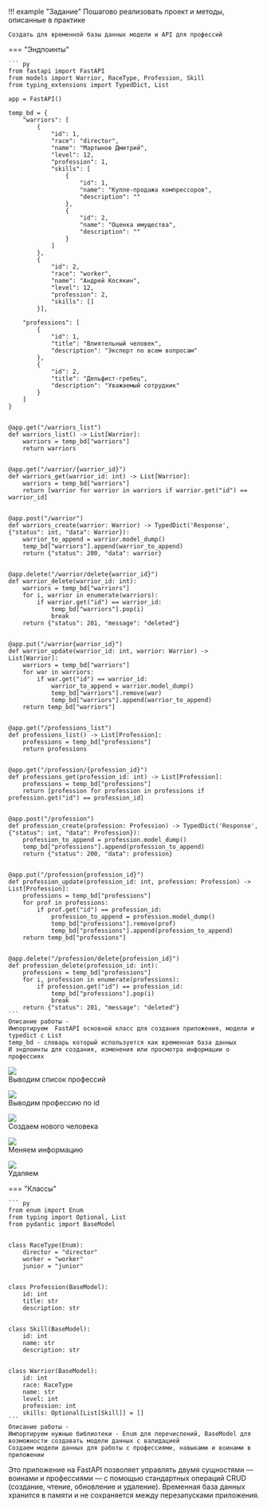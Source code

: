 !!! example "Задание"
    Пошагово реализовать проект и методы, описанные в практике

    Создать для временной базы данных модели и API для профессий

=== "Эндпоинты"

    ``` py
    from fastapi import FastAPI
    from models import Warrior, RaceType, Profession, Skill
    from typing_extensions import TypedDict, List
    
    app = FastAPI()
    
    temp_bd = {
        "warriors": [
            {
                "id": 1,
                "race": "director",
                "name": "Мартынов Дмитрий",
                "level": 12,
                "profession": 1,
                "skills": [
                    {
                        "id": 1,
                        "name": "Купле-продажа компрессоров",
                        "description": ""
                    },
                    {
                        "id": 2,
                        "name": "Оценка имущества",
                        "description": ""
                    }
                ]
            },
            {
                "id": 2,
                "race": "worker",
                "name": "Андрей Косякин",
                "level": 12,
                "profession": 2,
                "skills": []
            }],
    
        "professions": [
            {
                "id": 1,
                "title": "Влиятельный человек",
                "description": "Эксперт по всем вопросам"
            },
            {
                "id": 2,
                "title": "Дельфист-гребец",
                "description": "Уважаемый сотрудник"
            }
        ]
    }
    
    
    @app.get("/warriors_list")
    def warriors_list() -> List[Warrior]:
        warriors = temp_bd["warriors"]
        return warriors
    
    
    @app.get("/warrior/{warrior_id}")
    def warriors_get(warrior_id: int) -> List[Warrior]:
        warriors = temp_bd["warriors"]
        return [warrior for warrior in warriors if warrior.get("id") == warrior_id]
    
    
    @app.post("/warrior")
    def warriors_create(warrior: Warrior) -> TypedDict('Response', {"status": int, "data": Warrior}):
        warrior_to_append = warrior.model_dump()
        temp_bd["warriors"].append(warrior_to_append)
        return {"status": 200, "data": warrior}
    
    
    @app.delete("/warrior/delete{warrior_id}")
    def warrior_delete(warrior_id: int):
        warriors = temp_bd["warriors"]
        for i, warrior in enumerate(warriors):
            if warrior.get("id") == warrior_id:
                temp_bd["warriors"].pop(i)
                break
        return {"status": 201, "message": "deleted"}
    
    
    @app.put("/warrior{warrior_id}")
    def warrior_update(warrior_id: int, warrior: Warrior) -> List[Warrior]:
        warriors = temp_bd["warriors"]
        for war in warriors:
            if war.get("id") == warrior_id:
                warrior_to_append = warrior.model_dump()
                temp_bd["warriors"].remove(war)
                temp_bd["warriors"].append(warrior_to_append)
        return temp_bd["warriors"]
    
    
    @app.get("/professions_list")
    def professions_list() -> List[Profession]:
        professions = temp_bd["professions"]
        return professions
    
    
    @app.get("/profession/{profession_id}")
    def professions_get(profession_id: int) -> List[Profession]:
        professions = temp_bd["professions"]
        return [profession for profession in professions if profession.get("id") == profession_id]
    
    
    @app.post("/profession")
    def profession_create(profession: Profession) -> TypedDict('Response', {"status": int, "data": Profession}):
        profession_to_append = profession.model_dump()
        temp_bd["professions"].append(profession_to_append)
        return {"status": 200, "data": profession}
    
    
    @app.put("/profession{profession_id}")
    def profession_update(profession_id: int, profession: Profession) -> List[Profession]:
        professions = temp_bd["professions"]
        for prof in professions:
            if prof.get("id") == profession_id:
                profession_to_append = profession.model_dump()
                temp_bd["professions"].remove(prof)
                temp_bd["professions"].append(profession_to_append)
        return temp_bd["professions"]
    
    
    @app.delete("/profession/delete{profession_id}")
    def profession_delete(profession_id: int):
        professions = temp_bd["professions"]
        for i, profession in enumerate(professions):
            if profession.get("id") == profession_id:
                temp_bd["professions"].pop(i)
                break
        return {"status": 201, "message": "deleted"}
    ```
    Описание работы -  
    Импортируем  FastAPI основной класс для создания приложения, модели и typedict с List
    temp_bd - словарь который используется как временная база данных
    И эндпоинты для создания, изменения или просмотра информации о профессиях

![](http://ung1n.github.io/ITMO_ICT_WebDevelopment_tools_2023-2024/img/lab1_and_practics/practic_1_profession.png)  
    Выводим список профессий

![](http://ung1n.github.io/ITMO_ICT_WebDevelopment_tools_2023-2024/img/lab1_and_practics/practic_1_profession_id.png)  
    Выводим профессию по id

![](http://ung1n.github.io/ITMO_ICT_WebDevelopment_tools_2023-2024/img/lab1_and_practics/practic_1_create.png)  
    Создаем нового человека

![](http://ung1n.github.io/ITMO_ICT_WebDevelopment_tools_2023-2024/img/lab1_and_practics/practic_1_PUT.png)  
    Меняем информацию

![](http://ung1n.github.io/ITMO_ICT_WebDevelopment_tools_2023-2024/img/lab1_and_practics/practic_1_DELETE.png)  
    Удаляем 


=== "Классы"

    ``` py
    from enum import Enum
    from typing import Optional, List
    from pydantic import BaseModel
    
    
    class RaceType(Enum):
        director = "director"
        worker = "worker"
        junior = "junior"
    
    
    class Profession(BaseModel):
        id: int
        title: str
        description: str
    
    
    class Skill(BaseModel):
        id: int
        name: str
        description: str
    
    
    class Warrior(BaseModel):
        id: int
        race: RaceType
        name: str
        level: int
        profession: int
        skills: Optional[List[Skill]] = []
    ```
    Описание работы -  
    Импортируем нужные библиотеки - Enum для перечислений, BaseModel для возможности создавать модели данных с валидацией
    Создаем модели данных для работы с профессиями, навыками и воинами в приложении


Это приложение на FastAPI позволяет управлять двумя сущностями — воинами и профессиями — с помощью стандартных операций 
CRUD (создание, чтение, обновление и удаление). Временная база данных хранится в памяти 
и не сохраняется между перезапусками приложения.
